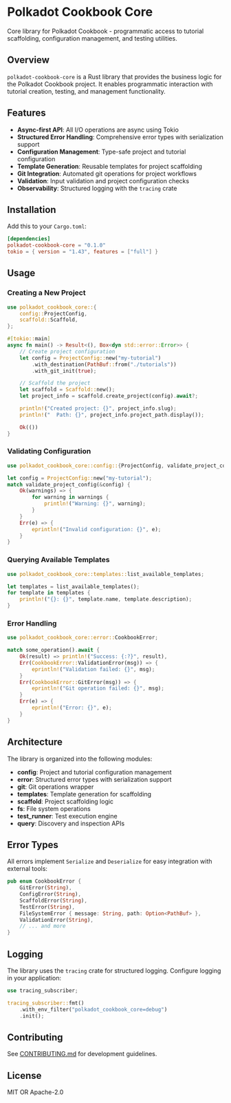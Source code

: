 # Polkadot Cookbook Core

Core library for Polkadot Cookbook - programmatic access to tutorial scaffolding, configuration management, and testing utilities.

## Overview

`polkadot-cookbook-core` is a Rust library that provides the business logic for the Polkadot Cookbook project. It enables programmatic interaction with tutorial creation, testing, and management functionality.

## Features

- **Async-first API**: All I/O operations are async using Tokio
- **Structured Error Handling**: Comprehensive error types with serialization support
- **Configuration Management**: Type-safe project and tutorial configuration
- **Template Generation**: Reusable templates for project scaffolding
- **Git Integration**: Automated git operations for project workflows
- **Validation**: Input validation and project configuration checks
- **Observability**: Structured logging with the `tracing` crate

## Installation

Add this to your `Cargo.toml`:

```toml
[dependencies]
polkadot-cookbook-core = "0.1.0"
tokio = { version = "1.43", features = ["full"] }
```

## Usage

### Creating a New Project

```rust
use polkadot_cookbook_core::{
    config::ProjectConfig,
    scaffold::Scaffold,
};

#[tokio::main]
async fn main() -> Result<(), Box<dyn std::error::Error>> {
    // Create project configuration
    let config = ProjectConfig::new("my-tutorial")
        .with_destination(PathBuf::from("./tutorials"))
        .with_git_init(true);

    // Scaffold the project
    let scaffold = Scaffold::new();
    let project_info = scaffold.create_project(config).await?;

    println!("Created project: {}", project_info.slug);
    println!("  Path: {}", project_info.project_path.display());

    Ok(())
}
```

### Validating Configuration

```rust
use polkadot_cookbook_core::config::{ProjectConfig, validate_project_config};

let config = ProjectConfig::new("my-tutorial");
match validate_project_config(&config) {
    Ok(warnings) => {
        for warning in warnings {
            println!("Warning: {}", warning);
        }
    }
    Err(e) => {
        eprintln!("Invalid configuration: {}", e);
    }
}
```

### Querying Available Templates

```rust
use polkadot_cookbook_core::templates::list_available_templates;

let templates = list_available_templates();
for template in templates {
    println!("{}: {}", template.name, template.description);
}
```

### Error Handling

```rust
use polkadot_cookbook_core::error::CookbookError;

match some_operation().await {
    Ok(result) => println!("Success: {:?}", result),
    Err(CookbookError::ValidationError(msg)) => {
        eprintln!("Validation failed: {}", msg);
    }
    Err(CookbookError::GitError(msg)) => {
        eprintln!("Git operation failed: {}", msg);
    }
    Err(e) => {
        eprintln!("Error: {}", e);
    }
}
```

## Architecture

The library is organized into the following modules:

- **config**: Project and tutorial configuration management
- **error**: Structured error types with serialization support
- **git**: Git operations wrapper
- **templates**: Template generation for scaffolding
- **scaffold**: Project scaffolding logic
- **fs**: File system operations
- **test_runner**: Test execution engine
- **query**: Discovery and inspection APIs

## Error Types

All errors implement `Serialize` and `Deserialize` for easy integration with external tools:

```rust
pub enum CookbookError {
    GitError(String),
    ConfigError(String),
    ScaffoldError(String),
    TestError(String),
    FileSystemError { message: String, path: Option<PathBuf> },
    ValidationError(String),
    // ... and more
}
```

## Logging

The library uses the `tracing` crate for structured logging. Configure logging in your application:

```rust
use tracing_subscriber;

tracing_subscriber::fmt()
    .with_env_filter("polkadot_cookbook_core=debug")
    .init();
```

## Contributing

See [CONTRIBUTING.md](../CONTRIBUTING.md) for development guidelines.

## License

MIT OR Apache-2.0

